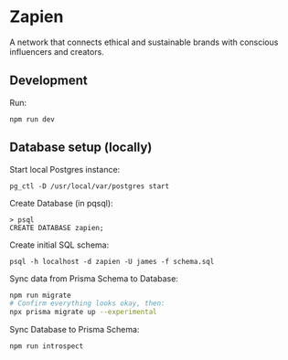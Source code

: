 # Zapien

A network that connects ethical and sustainable brands with conscious influencers and creators.

## Development

Run:

```
npm run dev
```

## Database setup (locally)

Start local Postgres instance:

```
pg_ctl -D /usr/local/var/postgres start
```

Create Database (in pqsql):

```
> psql
CREATE DATABASE zapien;
```

Create initial SQL schema:

```
psql -h localhost -d zapien -U james -f schema.sql
```

Sync data from Prisma Schema to Database:

```bash
npm run migrate
# Confirm everything looks okay, then:
npx prisma migrate up --experimental
```

Sync Database to Prisma Schema:

```
npm run introspect
```
